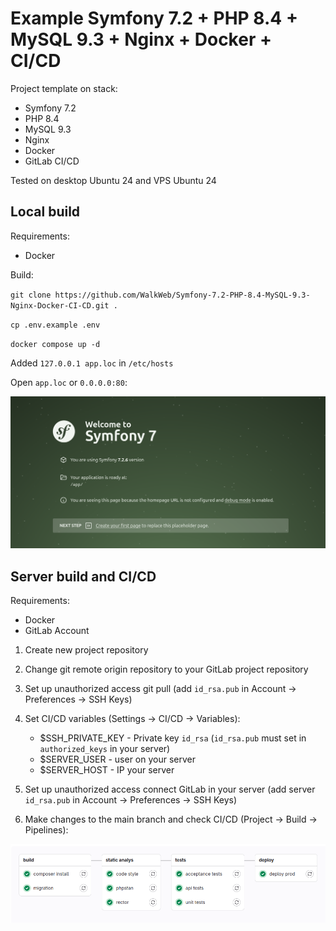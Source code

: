 # Example Symfony 7.2 + PHP 8.4 + MySQL 9.3 + Nginx + Docker + CI/CD

Project template on stack:

- Symfony 7.2
- PHP 8.4
- MySQL 9.3
- Nginx
- Docker
- GitLab CI/CD

Tested on desktop Ubuntu 24 and VPS Ubuntu 24

## Local build

Requirements:

- Docker

Build:

`git clone https://github.com/WalkWeb/Symfony-7.2-PHP-8.4-MySQL-9.3-Nginx-Docker-CI-CD.git .`

`cp .env.example .env`

`docker compose up -d`

Added `127.0.0.1 app.loc` in `/etc/hosts`

Open `app.loc` or `0.0.0.0:80`:

![alt_text](public/img/page.png)

## Server build and CI/CD

Requirements:

- Docker
- GitLab Account

1. Create new project repository
2. Change git remote origin repository to your GitLab project repository
3. Set up unauthorized access git pull (add `id_rsa.pub` in Account -> Preferences -> SSH Keys)
4. Set CI/CD variables (Settings -> CI/CD -> Variables):
    - $SSH_PRIVATE_KEY - Private key `id_rsa` (`id_rsa.pub` must set in `authorized_keys` in your server)
    - $SERVER_USER - user on your server
    - $SERVER_HOST - IP your server

5. Set up unauthorized access connect GitLab in your server (add server `id_rsa.pub` in Account -> Preferences -> SSH 
Keys)
6. Make changes to the main branch and check CI/CD (Project -> Build -> Pipelines):

![alt_text](public/img/ci-cd.png)
